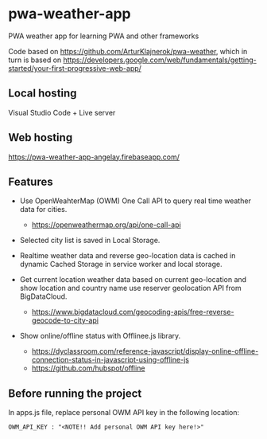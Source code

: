 # pwa-weather-app
PWA weather app for learning PWA and other frameworks

Code based on https://github.com/ArturKlajnerok/pwa-weather, which in turn is based on https://developers.google.com/web/fundamentals/getting-started/your-first-progressive-web-app/

## Local hosting

Visual Studio Code + Live server

## Web hosting

https://pwa-weather-app-angelay.firebaseapp.com/

## Features

- Use OpenWeahterMap (OWM) One Call API to query real time weather data for cities.
  * https://openweathermap.org/api/one-call-api

- Selected city list is saved in Local Storage.

- Realtime weather data and reverse geo-location data is cached in dynamic Cached Storage in service worker and local storage.

- Get current location weather data based on current geo-location and show location and country name use reserver geolocation API from BigDataCloud.
  * https://www.bigdatacloud.com/geocoding-apis/free-reverse-geocode-to-city-api

- Show online/offline status with Offlinee.js library. 
  * https://dyclassroom.com/reference-javascript/display-online-offline-connection-status-in-javascript-using-offline-js
  * https://github.com/hubspot/offline
	

## Before running the project
In apps.js file, replace personal OWM API key in the following location:

	OWM_API_KEY : "<NOTE!! Add personal OWM API key here!>"

